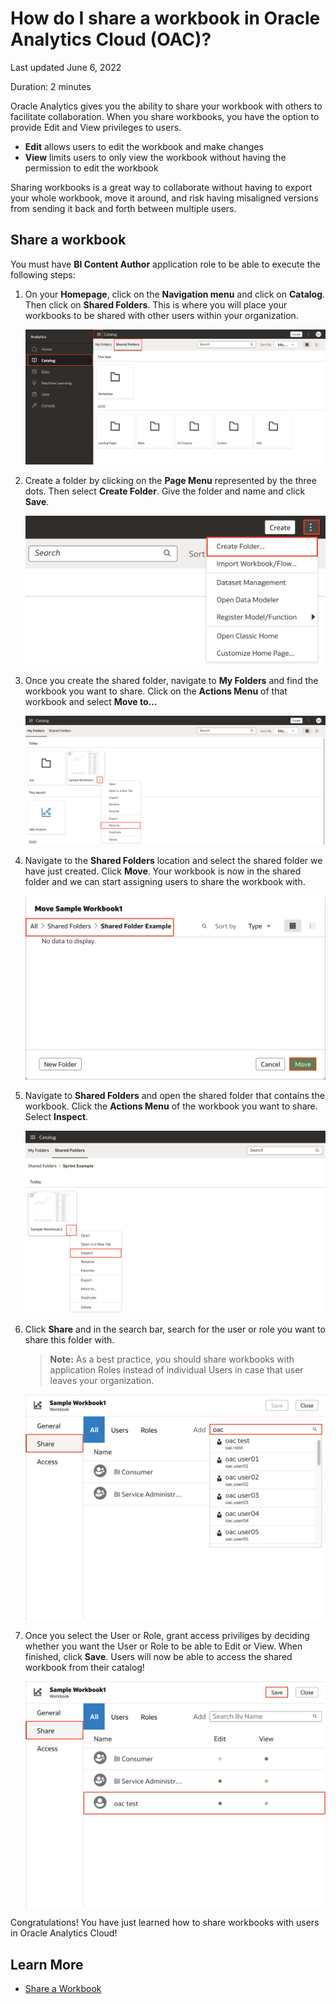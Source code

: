 # How do I share a workbook in Oracle Analytics Cloud (OAC)?

Last updated June 6, 2022

Duration: 2 minutes

Oracle Analytics gives you the ability to share your workbook with others to facilitate collaboration. When you share workbooks, you have the option to provide Edit and View privileges to users.
* **Edit** allows users to edit the workbook and make changes
* **View** limits users to only view the workbook without having the permission to edit the workbook

Sharing workbooks is a great way to collaborate without having to export your whole workbook, move it around, and risk having misaligned versions from sending it back and forth between multiple users.

## Share a workbook
You must have **BI Content Author** application role to be able to execute the following steps:

1. On your **Homepage**, click on the **Navigation menu** and click on **Catalog**. Then click on **Shared Folders**. This is where you will place your workbooks to be shared with other users within your organization. 

    ![Shared folders](images/shared-folders.png)

2. Create a folder by clicking on the **Page Menu** represented by the three dots. Then select **Create Folder**. Give the folder and name and click **Save**.

    ![Create shared folder](images/create-folder.png)

3. Once you create the shared folder, navigate to **My Folders** and find the workbook you want to share. Click on the **Actions Menu** of that workbook and select **Move to...**

    ![Move to](images/move-to.png)

4. Navigate to the **Shared Folders** location and select the shared folder we have just created. Click **Move**. Your workbook is now in the shared folder and we can start assigning users to share the workbook with.

    ![Move workbook](images/move-workbook.png)

5. Navigate to **Shared Folders** and open the shared folder that contains the workbook. Click the **Actions Menu** of the workbook you want to share. Select **Inspect**.

    ![Inspect workbook](images/inspect.png)

6. Click **Share** and in the search bar, search for the user or role you want to share this folder with.

    >**Note:** As a best practice, you should share workbooks with application Roles instead of individual Users in case that user leaves your organization. 

    ![Access](images/access.png)

7. Once you select the User or Role, grant access priviliges by deciding whether you want the User or Role to be able to Edit or View. When finished, click **Save**. Users will now be able to access the shared workbook from their catalog!

    ![Grant access](images/grant-access.png)

Congratulations! You have just learned how to share workbooks with users in Oracle Analytics Cloud!


## Learn More

* [Share a Workbook](https://docs.oracle.com/en/cloud/paas/analytics-cloud/acubi/share-workbook.html)
